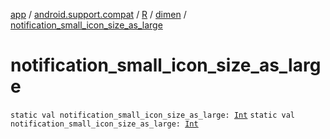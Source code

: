 [app](../../../index.md) / [android.support.compat](../../index.md) / [R](../index.md) / [dimen](index.md) / [notification_small_icon_size_as_large](.)

# notification_small_icon_size_as_large

`static val notification_small_icon_size_as_large: `[`Int`](https://kotlinlang.org/api/latest/jvm/stdlib/kotlin/-int/index.html)
`static val notification_small_icon_size_as_large: `[`Int`](https://kotlinlang.org/api/latest/jvm/stdlib/kotlin/-int/index.html)